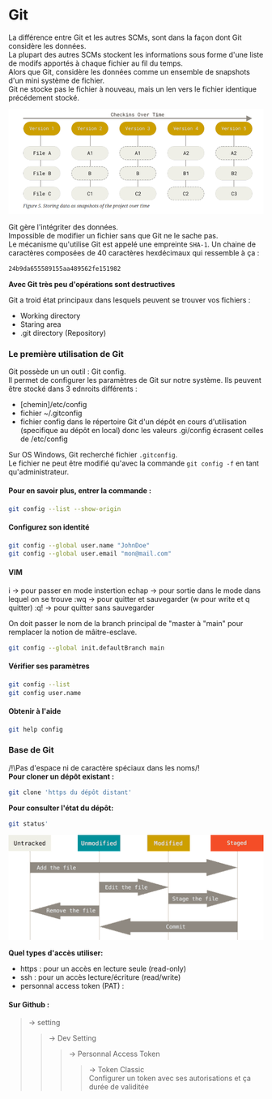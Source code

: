 # **Git**

La différence entre Git et les autres SCMs, sont dans la façon dont Git considère les données.<br>
La plupart des autres SCMs stockent les informations sous forme d'une liste de modifs apportés à chaque fichier au fil du temps.<br>
Alors que Git, considère les données comme un ensemble de snapshots d'un mini système de fichier.<br>
Git ne stocke pas le fichier à nouveau, mais un len vers le fichier identique précédement stocké.

![Alt text](/img/gitgestion.png)

Git gère l'intégriter des données.<br>
Impossible de modifier un fichier sans que Git ne le sache pas.<br>
Le mécanisme qu'utilise Git est appelé une empreinte `SHA-1`. Un chaine de caractères composées de 40 caractères hexdécimaux qui ressemble à ça :
```sh
24b9da655589155aa489562fe151982
```
**Avec Git très peu d'opérations sont destructives**<br>

Git a troid état principaux dans lesquels peuvent se trouver vos fichiers :
- Working directory
- Staring area
- .git directory (Repository)

### Le première utilisation de Git
Git possède un un outil : Git config.<br>
Il permet de configurer les paramètres de Git sur notre système.  Ils peuvent être stocké dans 3 ednroits différents :
- [chemin]/etc/config
- fichier ~/.gitconfig
- fichier config dans le répertoire Git d'un dépôt en cours d'utilisation (specifique au dépôt en local) donc les valeurs .gi/config écrasent celles de /etc/config

Sur OS Windows, Git recherché fichier `.gitconfig`.<br>
Le fichier ne peut être modifié qu'avec la commande `git config -f` en tant qu'administrateur.

#### Pour en savoir plus, entrer la commande :
```sh
git config --list --show-origin
```
#### Configurez son identité
```sh
git config --global user.name "JohnDoe"
git config --global user.email "mon@mail.com"
```
#### VIM
i -> pour passer en mode instertion
echap -> pour sortie dans le mode dans lequel on se trouve
:wq -> pour quitter et sauvegarder (w pour write et q quitter)
:q! -> pour quitter sans sauvegarder

On doit passer le nom de la branch principal de "master à "main" pour remplacer la notion de mâitre-esclave.
```sh
git config --global init.defaultBranch main
```

#### Vérifier ses paramètres
```sh
git config --list
git config user.name
```

#### Obtenir à l'aide
```sh
git help config
```

### Base de Git
/!\Pas d'espace ni de caractère spéciaux dans les noms/!\
**Pour cloner un dépôt existant :** 
```sh
git clone 'https du dépôt distant'
```
**Pour consulter l'état du dépôt:** 
```sh
git status'
```

![Alt text](/img/gitcyclevie.png)

**Quel types d'accès utiliser:**
- https : pour un accès en lecture seule (read-only)
- ssh : pour un accès lecture/écriture (read/write)
- personnal access token (PAT) :


#### Sur Github :
>-> setting
>>    -> Dev Setting
>>> -> Personnal Access Token
>>>>-> Token Classic <br>
Configurer un token avec ses autorisations et ça durée de validitée


